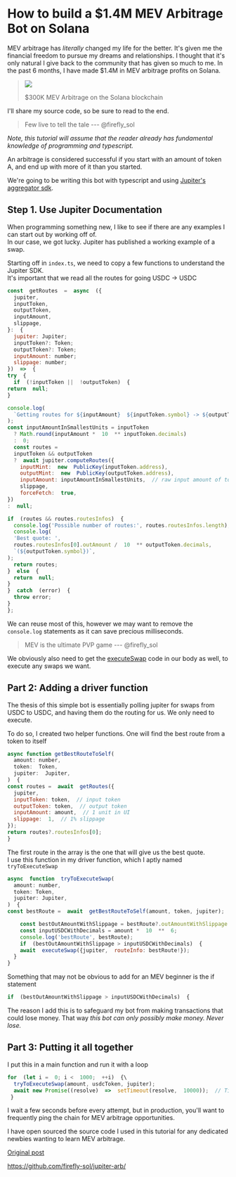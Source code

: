 # How to build a $1.4M MEV Arbitrage Bot on Solana

MEV arbitrage has *literally* changed my life for the better. It's given me the financial freedom to pursue my dreams and relationships. I thought that it's only natural I give back to the community that has given so much to me. In the past 6 months, I have made $1.4M in MEV arbitrage profits on Solana.

> ![](https://zfdrlzkmvdolgndlgqpm.supabase.co/storage/v1/object/public/images/a3d23405-4ac8-47cd-af20-fe1a2765b1ea/d5fdb25f-4f71-4c27-8568-b7a0ad73cc5d.png)
>
> $300K MEV Arbitrage on the Solana blockchain

I'll share my source code, so be sure to read to the end.

> Few live to tell the tale --- @firefly_sol

*Note, this tutorial will assume that the reader already has fundamental knowledge of programming and typescript.*

An arbitrage is considered successful if you start with an amount of token A, and end up with more of it than you started.

We're going to be writing this bot with typescript and using [Jupiter's aggregator sdk](https://github.com/jup-ag/jupiter-core-example).

Step 1. Use Jupiter Documentation
---------------------------------

When programming something new, I like to see if there are any examples I can start out by working off of.\
In our case, we got lucky. Jupiter has published a working example of a swap.

Starting off in `index.ts`, we need to copy a few functions to understand the Jupiter SDK.\
It's important that we read all the routes for going USDC -> USDC

```javascript
const  getRoutes  =  async  ({
  jupiter,
  inputToken,
  outputToken,
  inputAmount,
  slippage,
}:  {
  jupiter: Jupiter;
  inputToken?: Token;
  outputToken?: Token;
  inputAmount: number;
  slippage: number;
})  =>  {
try  {
  if  (!inputToken ||  !outputToken)  {
return  null;
}

console.log(
  `Getting routes for ${inputAmount}  ${inputToken.symbol} -> ${outputToken.symbol}...`,
);
const inputAmountInSmallestUnits = inputToken
  ? Math.round(inputAmount *  10  ** inputToken.decimals)
  :  0;
  const routes =
  inputToken && outputToken
  ?  await jupiter.computeRoutes({
    inputMint:  new  PublicKey(inputToken.address),
    outputMint:  new  PublicKey(outputToken.address),
    inputAmount: inputAmountInSmallestUnits,  // raw input amount of tokens
    slippage,
    forceFetch:  true,
})
:  null;

if  (routes && routes.routesInfos)  {
  console.log('Possible number of routes:', routes.routesInfos.length);
  console.log(
  'Best quote: ',
  routes.routesInfos[0].outAmount /  10  ** outputToken.decimals,
  `(${outputToken.symbol})`,
);
  return routes;
}  else  {
  return  null;
}
}  catch  (error)  {
  throw error;
}
};
```

We can reuse most of this, however we may want to remove the `console.log` statements as it can save precious milliseconds.

> MEV is the ultimate PVP game --- @firefly_sol

We obviously also need to get the [executeSwap](https://github.com/jup-ag/jupiter-core-example/blob/main/src/index.ts#L101-L131) code in our body as well, to execute any swaps we want.

Part 2: Adding a driver function
--------------------------------

The thesis of this simple bot is essentially polling jupiter for swaps from USDC to USDC, and having them do the routing for us. We only need to execute.

To do so, I created two helper functions. One will find the best route from a token to itself

```javascript
async function getBestRouteToSelf(
  amount: number,
  token:  Token,
  jupiter:  Jupiter,
)  {
const routes =  await  getRoutes({
  jupiter,
  inputToken: token,  // input token
  outputToken: token,  // output token
  inputAmount: amount,  // 1 unit in UI
  slippage:  1,  // 1% slippage
});
return routes?.routesInfos[0];
}
```

The first route in the array is the one that will give us the best quote.\
I use this function in my driver function, which I aptly named `tryToExecuteSwap`

```javascript
async  function  tryToExecuteSwap(
  amount: number,
  token: Token,
  jupiter: Jupiter,
)  {
const bestRoute =  await  getBestRouteToSelf(amount, token, jupiter);

    const bestOutAmountWithSlippage = bestRoute?.outAmountWithSlippage ??  0;
    const inputUSDCWithDecimals = amount *  10  **  6;
    console.log('bestRoute', bestRoute);
    if  (bestOutAmountWithSlippage > inputUSDCWithDecimals)  {
    await  executeSwap({jupiter,  routeInfo: bestRoute!});
  }
}
```

Something that may not be obvious to add for an MEV beginner is the if statement

```javascript
if  (bestOutAmountWithSlippage > inputUSDCWithDecimals)  {
```

The reason I add this is to safeguard my bot from making transactions that could lose money. That way *this bot can only possibly make money. Never lose.*

Part 3: Putting it all together
-------------------------------

I put this in a main function and run it with a loop

```javascript
for  (let i =  0; i <  1000;  ++i)  {\
  tryToExecuteSwap(amount, usdcToken, jupiter);
  await new Promise((resolve)  =>  setTimeout(resolve,  10000));  // Timed in miliseconds so this is ten seconds
 }
```

I wait a few seconds before every attempt, but in production, you'll want to frequently ping the chain for MEV arbitrage opportunities.

I have open sourced the source code I used in this tutorial for any dedicated newbies wanting to learn MEV arbitrage.

[Original post](https://vertical.im/@firefly_sol/how-to-build-a-14m-mev-arbitrage-bot-on--xrnEjEYm)

<https://github.com/firefly-sol/jupiter-arb/>
